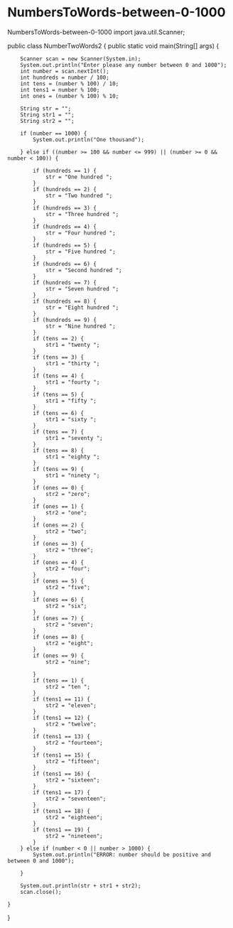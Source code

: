 # NumbersToWords-between-0-1000
NumbersToWords-between-0-1000
import java.util.Scanner;

public class NumberTwoWords2 {
	public static void main(String[] args) {

		Scanner scan = new Scanner(System.in);
		System.out.println("Enter please any number between 0 and 1000");
		int number = scan.nextInt();
		int hundreds = number / 100;
		int tens = (number % 100) / 10;
		int tens1 = number % 100;
		int ones = (number % 100) % 10;

		String str = "";
		String str1 = "";
		String str2 = "";

		if (number == 1000) {
			System.out.println("One thousand");

		} else if ((number >= 100 && number <= 999) || (number >= 0 && number < 100)) {

			if (hundreds == 1) {
				str = "One hundred ";
			}
			if (hundreds == 2) {
				str = "Two hundred ";
			}
			if (hundreds == 3) {
				str = "Three hundred ";
			}
			if (hundreds == 4) {
				str = "Four hundred ";
			}
			if (hundreds == 5) {
				str = "Five hundred ";
			}
			if (hundreds == 6) {
				str = "Second hundred ";
			}
			if (hundreds == 7) {
				str = "Seven hundred ";
			}
			if (hundreds == 8) {
				str = "Eight hundred ";
			}
			if (hundreds == 9) {
				str = "Nine hundred ";
			}
			if (tens == 2) {
				str1 = "twenty ";
			}
			if (tens == 3) {
				str1 = "thirty ";
			}
			if (tens == 4) {
				str1 = "fourty ";
			}
			if (tens == 5) {
				str1 = "fifty ";
			}
			if (tens == 6) {
				str1 = "sixty ";
			}
			if (tens == 7) {
				str1 = "seventy ";
			}
			if (tens == 8) {
				str1 = "eighty ";
			}
			if (tens == 9) {
				str1 = "ninety ";
			}
			if (ones == 0) {
				str2 = "zero";
			}
			if (ones == 1) {
				str2 = "one";
			}
			if (ones == 2) {
				str2 = "two";
			}
			if (ones == 3) {
				str2 = "three";
			}
			if (ones == 4) {
				str2 = "four";
			}
			if (ones == 5) {
				str2 = "five";
			}
			if (ones == 6) {
				str2 = "six";
			}
			if (ones == 7) {
				str2 = "seven";
			}
			if (ones == 8) {
				str2 = "eight";
			}
			if (ones == 9) {
				str2 = "nine";

			}
			if (tens == 1) {
				str2 = "ten ";
			}
			if (tens1 == 11) {
				str2 = "eleven";
			}
			if (tens1 == 12) {
				str2 = "twelve";
			}
			if (tens1 == 13) {
				str2 = "fourteen";
			}
			if (tens1 == 15) {
				str2 = "fifteen";
			}
			if (tens1 == 16) {
				str2 = "sixteen";
			}
			if (tens1 == 17) {
				str2 = "seventeen";
			}
			if (tens1 == 18) {
				str2 = "eighteen";
			}
			if (tens1 == 19) {
				str2 = "nineteen";
			}
		} else if (number < 0 || number > 1000) {
			System.out.println("ERROR: number should be positive and between 0 and 1000");

		}

		System.out.println(str + str1 + str2);
		scan.close();

	}
}
